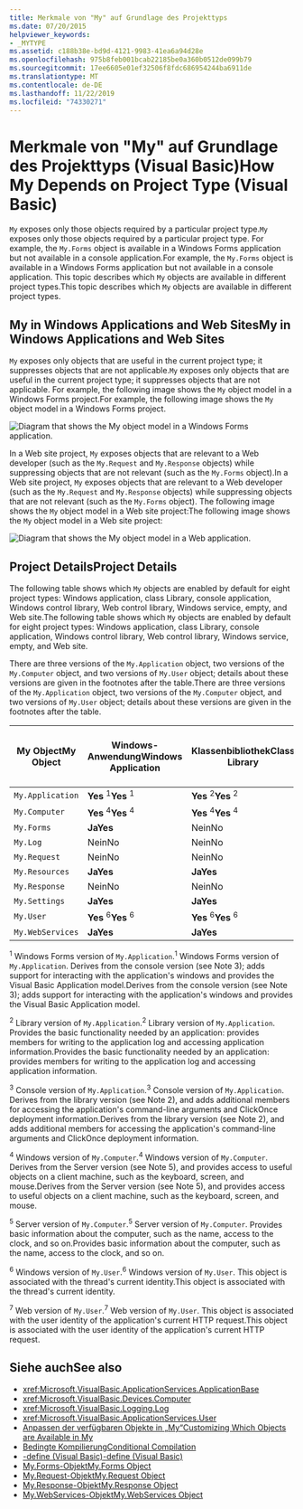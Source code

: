 ```yaml
---
title: Merkmale von "My" auf Grundlage des Projekttyps
ms.date: 07/20/2015
helpviewer_keywords:
- _MYTYPE
ms.assetid: c188b38e-bd9d-4121-9983-41ea6a94d28e
ms.openlocfilehash: 975b8feb001bcab22185be0a360b0512de099b79
ms.sourcegitcommit: 17ee6605e01ef32506f8fdc686954244ba6911de
ms.translationtype: MT
ms.contentlocale: de-DE
ms.lasthandoff: 11/22/2019
ms.locfileid: "74330271"
---
```

# <a name="how-my-depends-on-project-type-visual-basic"></a><span data-ttu-id="f1e26-102">Merkmale von "My" auf Grundlage des Projekttyps (Visual Basic)</span><span class="sxs-lookup"><span data-stu-id="f1e26-102">How My Depends on Project Type (Visual Basic)</span></span>

<span data-ttu-id="f1e26-103">`My` exposes only those objects required by a particular project type.</span><span class="sxs-lookup"><span data-stu-id="f1e26-103">`My` exposes only those objects required by a particular project type.</span></span> <span data-ttu-id="f1e26-104">For example, the `My.Forms` object is available in a Windows Forms application but not available in a console application.</span><span class="sxs-lookup"><span data-stu-id="f1e26-104">For example, the `My.Forms` object is available in a Windows Forms application but not available in a console application.</span></span> <span data-ttu-id="f1e26-105">This topic describes which `My` objects are available in different project types.</span><span class="sxs-lookup"><span data-stu-id="f1e26-105">This topic describes which `My` objects are available in different project types.</span></span>  
  
## <a name="my-in-windows-applications-and-web-sites"></a><span data-ttu-id="f1e26-106">My in Windows Applications and Web Sites</span><span class="sxs-lookup"><span data-stu-id="f1e26-106">My in Windows Applications and Web Sites</span></span>  

 <span data-ttu-id="f1e26-107">`My` exposes only objects that are useful in the current project type; it suppresses objects that are not applicable.</span><span class="sxs-lookup"><span data-stu-id="f1e26-107">`My` exposes only objects that are useful in the current project type; it suppresses objects that are not applicable.</span></span> <span data-ttu-id="f1e26-108">For example, the following image shows the `My` object model in a Windows Forms project.</span><span class="sxs-lookup"><span data-stu-id="f1e26-108">For example, the following image shows the `My` object model in a Windows Forms project.</span></span>  
  
 ![Diagram that shows the My object model in a Windows Forms application.](./media/how-my-depends-on-project-type/my-object-model-windows-forms.png)  
  
 <span data-ttu-id="f1e26-110">In a Web site project, `My` exposes objects that are relevant to a Web developer (such as the `My.Request` and `My.Response` objects) while suppressing objects that are not relevant (such as the `My.Forms` object).</span><span class="sxs-lookup"><span data-stu-id="f1e26-110">In a Web site project, `My` exposes objects that are relevant to a Web developer (such as the `My.Request` and `My.Response` objects) while suppressing objects that are not relevant (such as the `My.Forms` object).</span></span> <span data-ttu-id="f1e26-111">The following image shows the `My` object model in a Web site project:</span><span class="sxs-lookup"><span data-stu-id="f1e26-111">The following image shows the `My` object model in a Web site project:</span></span>  
  
 ![Diagram that shows the My object model in a Web application.](./media/how-my-depends-on-project-type/my-object-model-web.png)  
  
## <a name="project-details"></a><span data-ttu-id="f1e26-113">Project Details</span><span class="sxs-lookup"><span data-stu-id="f1e26-113">Project Details</span></span>  

 <span data-ttu-id="f1e26-114">The following table shows which `My` objects are enabled by default for eight project types: Windows application, class Library, console application, Windows control library, Web control library, Windows service, empty, and Web site.</span><span class="sxs-lookup"><span data-stu-id="f1e26-114">The following table shows which `My` objects are enabled by default for eight project types: Windows application, class Library, console application, Windows control library, Web control library, Windows service, empty, and Web site.</span></span>  
  
 <span data-ttu-id="f1e26-115">There are three versions of the `My.Application` object, two versions of the `My.Computer` object, and two versions of `My.User` object; details about these versions are given in the footnotes after the table.</span><span class="sxs-lookup"><span data-stu-id="f1e26-115">There are three versions of the `My.Application` object, two versions of the `My.Computer` object, and two versions of `My.User` object; details about these versions are given in the footnotes after the table.</span></span>  
  
|<span data-ttu-id="f1e26-116">My Object</span><span class="sxs-lookup"><span data-stu-id="f1e26-116">My Object</span></span>|<span data-ttu-id="f1e26-117">Windows-Anwendung</span><span class="sxs-lookup"><span data-stu-id="f1e26-117">Windows Application</span></span>|<span data-ttu-id="f1e26-118">Klassenbibliothek</span><span class="sxs-lookup"><span data-stu-id="f1e26-118">Class Library</span></span>|<span data-ttu-id="f1e26-119">Konsolenanwendung</span><span class="sxs-lookup"><span data-stu-id="f1e26-119">Console Application</span></span>|<span data-ttu-id="f1e26-120">Windows Control Library</span><span class="sxs-lookup"><span data-stu-id="f1e26-120">Windows Control Library</span></span>|<span data-ttu-id="f1e26-121">Web Control Library</span><span class="sxs-lookup"><span data-stu-id="f1e26-121">Web Control Library</span></span>|<span data-ttu-id="f1e26-122">Windows-Dienst</span><span class="sxs-lookup"><span data-stu-id="f1e26-122">Windows Service</span></span>|<span data-ttu-id="f1e26-123">Empty</span><span class="sxs-lookup"><span data-stu-id="f1e26-123">Empty</span></span>|<span data-ttu-id="f1e26-124">Website</span><span class="sxs-lookup"><span data-stu-id="f1e26-124">Web Site</span></span>|  
|---|---|---|---|---|---|---|---|---|  
|`My.Application`|<span data-ttu-id="f1e26-125">**Yes** <sup>1</sup></span><span class="sxs-lookup"><span data-stu-id="f1e26-125">**Yes** <sup>1</sup></span></span>|<span data-ttu-id="f1e26-126">**Yes** <sup>2</sup></span><span class="sxs-lookup"><span data-stu-id="f1e26-126">**Yes** <sup>2</sup></span></span>|<span data-ttu-id="f1e26-127">**Yes** <sup>3</sup></span><span class="sxs-lookup"><span data-stu-id="f1e26-127">**Yes** <sup>3</sup></span></span>|<span data-ttu-id="f1e26-128">**Yes** <sup>2</sup></span><span class="sxs-lookup"><span data-stu-id="f1e26-128">**Yes** <sup>2</sup></span></span>|<span data-ttu-id="f1e26-129">Nein</span><span class="sxs-lookup"><span data-stu-id="f1e26-129">No</span></span>|<span data-ttu-id="f1e26-130">**Yes** <sup>3</sup></span><span class="sxs-lookup"><span data-stu-id="f1e26-130">**Yes** <sup>3</sup></span></span>|<span data-ttu-id="f1e26-131">Nein</span><span class="sxs-lookup"><span data-stu-id="f1e26-131">No</span></span>|<span data-ttu-id="f1e26-132">Nein</span><span class="sxs-lookup"><span data-stu-id="f1e26-132">No</span></span>|  
|`My.Computer`|<span data-ttu-id="f1e26-133">**Yes** <sup>4</sup></span><span class="sxs-lookup"><span data-stu-id="f1e26-133">**Yes** <sup>4</sup></span></span>|<span data-ttu-id="f1e26-134">**Yes** <sup>4</sup></span><span class="sxs-lookup"><span data-stu-id="f1e26-134">**Yes** <sup>4</sup></span></span>|<span data-ttu-id="f1e26-135">**Yes** <sup>4</sup></span><span class="sxs-lookup"><span data-stu-id="f1e26-135">**Yes** <sup>4</sup></span></span>|<span data-ttu-id="f1e26-136">**Yes** <sup>4</sup></span><span class="sxs-lookup"><span data-stu-id="f1e26-136">**Yes** <sup>4</sup></span></span>|<span data-ttu-id="f1e26-137">**Yes** <sup>5</sup></span><span class="sxs-lookup"><span data-stu-id="f1e26-137">**Yes** <sup>5</sup></span></span>|<span data-ttu-id="f1e26-138">**Yes** <sup>4</sup></span><span class="sxs-lookup"><span data-stu-id="f1e26-138">**Yes** <sup>4</sup></span></span>|<span data-ttu-id="f1e26-139">Nein</span><span class="sxs-lookup"><span data-stu-id="f1e26-139">No</span></span>|<span data-ttu-id="f1e26-140">**Yes** <sup>5</sup></span><span class="sxs-lookup"><span data-stu-id="f1e26-140">**Yes** <sup>5</sup></span></span>|  
|`My.Forms`|<span data-ttu-id="f1e26-141">**Ja**</span><span class="sxs-lookup"><span data-stu-id="f1e26-141">**Yes**</span></span>|<span data-ttu-id="f1e26-142">Nein</span><span class="sxs-lookup"><span data-stu-id="f1e26-142">No</span></span>|<span data-ttu-id="f1e26-143">Nein</span><span class="sxs-lookup"><span data-stu-id="f1e26-143">No</span></span>|<span data-ttu-id="f1e26-144">**Ja**</span><span class="sxs-lookup"><span data-stu-id="f1e26-144">**Yes**</span></span>|<span data-ttu-id="f1e26-145">Nein</span><span class="sxs-lookup"><span data-stu-id="f1e26-145">No</span></span>|<span data-ttu-id="f1e26-146">Nein</span><span class="sxs-lookup"><span data-stu-id="f1e26-146">No</span></span>|<span data-ttu-id="f1e26-147">Nein</span><span class="sxs-lookup"><span data-stu-id="f1e26-147">No</span></span>|<span data-ttu-id="f1e26-148">Nein</span><span class="sxs-lookup"><span data-stu-id="f1e26-148">No</span></span>|  
|`My.Log`|<span data-ttu-id="f1e26-149">Nein</span><span class="sxs-lookup"><span data-stu-id="f1e26-149">No</span></span>|<span data-ttu-id="f1e26-150">Nein</span><span class="sxs-lookup"><span data-stu-id="f1e26-150">No</span></span>|<span data-ttu-id="f1e26-151">Nein</span><span class="sxs-lookup"><span data-stu-id="f1e26-151">No</span></span>|<span data-ttu-id="f1e26-152">Nein</span><span class="sxs-lookup"><span data-stu-id="f1e26-152">No</span></span>|<span data-ttu-id="f1e26-153">Nein</span><span class="sxs-lookup"><span data-stu-id="f1e26-153">No</span></span>|<span data-ttu-id="f1e26-154">Nein</span><span class="sxs-lookup"><span data-stu-id="f1e26-154">No</span></span>|<span data-ttu-id="f1e26-155">Nein</span><span class="sxs-lookup"><span data-stu-id="f1e26-155">No</span></span>|<span data-ttu-id="f1e26-156">**Ja**</span><span class="sxs-lookup"><span data-stu-id="f1e26-156">**Yes**</span></span>|  
|`My.Request`|<span data-ttu-id="f1e26-157">Nein</span><span class="sxs-lookup"><span data-stu-id="f1e26-157">No</span></span>|<span data-ttu-id="f1e26-158">Nein</span><span class="sxs-lookup"><span data-stu-id="f1e26-158">No</span></span>|<span data-ttu-id="f1e26-159">Nein</span><span class="sxs-lookup"><span data-stu-id="f1e26-159">No</span></span>|<span data-ttu-id="f1e26-160">Nein</span><span class="sxs-lookup"><span data-stu-id="f1e26-160">No</span></span>|<span data-ttu-id="f1e26-161">Nein</span><span class="sxs-lookup"><span data-stu-id="f1e26-161">No</span></span>|<span data-ttu-id="f1e26-162">Nein</span><span class="sxs-lookup"><span data-stu-id="f1e26-162">No</span></span>|<span data-ttu-id="f1e26-163">Nein</span><span class="sxs-lookup"><span data-stu-id="f1e26-163">No</span></span>|<span data-ttu-id="f1e26-164">**Ja**</span><span class="sxs-lookup"><span data-stu-id="f1e26-164">**Yes**</span></span>|  
|`My.Resources`|<span data-ttu-id="f1e26-165">**Ja**</span><span class="sxs-lookup"><span data-stu-id="f1e26-165">**Yes**</span></span>|<span data-ttu-id="f1e26-166">**Ja**</span><span class="sxs-lookup"><span data-stu-id="f1e26-166">**Yes**</span></span>|<span data-ttu-id="f1e26-167">**Ja**</span><span class="sxs-lookup"><span data-stu-id="f1e26-167">**Yes**</span></span>|<span data-ttu-id="f1e26-168">**Ja**</span><span class="sxs-lookup"><span data-stu-id="f1e26-168">**Yes**</span></span>|<span data-ttu-id="f1e26-169">**Ja**</span><span class="sxs-lookup"><span data-stu-id="f1e26-169">**Yes**</span></span>|<span data-ttu-id="f1e26-170">**Ja**</span><span class="sxs-lookup"><span data-stu-id="f1e26-170">**Yes**</span></span>|<span data-ttu-id="f1e26-171">Nein</span><span class="sxs-lookup"><span data-stu-id="f1e26-171">No</span></span>|<span data-ttu-id="f1e26-172">Nein</span><span class="sxs-lookup"><span data-stu-id="f1e26-172">No</span></span>|  
|`My.Response`|<span data-ttu-id="f1e26-173">Nein</span><span class="sxs-lookup"><span data-stu-id="f1e26-173">No</span></span>|<span data-ttu-id="f1e26-174">Nein</span><span class="sxs-lookup"><span data-stu-id="f1e26-174">No</span></span>|<span data-ttu-id="f1e26-175">Nein</span><span class="sxs-lookup"><span data-stu-id="f1e26-175">No</span></span>|<span data-ttu-id="f1e26-176">Nein</span><span class="sxs-lookup"><span data-stu-id="f1e26-176">No</span></span>|<span data-ttu-id="f1e26-177">Nein</span><span class="sxs-lookup"><span data-stu-id="f1e26-177">No</span></span>|<span data-ttu-id="f1e26-178">Nein</span><span class="sxs-lookup"><span data-stu-id="f1e26-178">No</span></span>|<span data-ttu-id="f1e26-179">Nein</span><span class="sxs-lookup"><span data-stu-id="f1e26-179">No</span></span>|<span data-ttu-id="f1e26-180">**Ja**</span><span class="sxs-lookup"><span data-stu-id="f1e26-180">**Yes**</span></span>|  
|`My.Settings`|<span data-ttu-id="f1e26-181">**Ja**</span><span class="sxs-lookup"><span data-stu-id="f1e26-181">**Yes**</span></span>|<span data-ttu-id="f1e26-182">**Ja**</span><span class="sxs-lookup"><span data-stu-id="f1e26-182">**Yes**</span></span>|<span data-ttu-id="f1e26-183">**Ja**</span><span class="sxs-lookup"><span data-stu-id="f1e26-183">**Yes**</span></span>|<span data-ttu-id="f1e26-184">**Ja**</span><span class="sxs-lookup"><span data-stu-id="f1e26-184">**Yes**</span></span>|<span data-ttu-id="f1e26-185">**Ja**</span><span class="sxs-lookup"><span data-stu-id="f1e26-185">**Yes**</span></span>|<span data-ttu-id="f1e26-186">**Ja**</span><span class="sxs-lookup"><span data-stu-id="f1e26-186">**Yes**</span></span>|<span data-ttu-id="f1e26-187">Nein</span><span class="sxs-lookup"><span data-stu-id="f1e26-187">No</span></span>|<span data-ttu-id="f1e26-188">Nein</span><span class="sxs-lookup"><span data-stu-id="f1e26-188">No</span></span>|  
|`My.User`|<span data-ttu-id="f1e26-189">**Yes** <sup>6</sup></span><span class="sxs-lookup"><span data-stu-id="f1e26-189">**Yes** <sup>6</sup></span></span>|<span data-ttu-id="f1e26-190">**Yes** <sup>6</sup></span><span class="sxs-lookup"><span data-stu-id="f1e26-190">**Yes** <sup>6</sup></span></span>|<span data-ttu-id="f1e26-191">**Yes** <sup>6</sup></span><span class="sxs-lookup"><span data-stu-id="f1e26-191">**Yes** <sup>6</sup></span></span>|<span data-ttu-id="f1e26-192">**Yes** <sup>6</sup></span><span class="sxs-lookup"><span data-stu-id="f1e26-192">**Yes** <sup>6</sup></span></span>|<span data-ttu-id="f1e26-193">**Yes** <sup>7</sup></span><span class="sxs-lookup"><span data-stu-id="f1e26-193">**Yes** <sup>7</sup></span></span>|<span data-ttu-id="f1e26-194">**Yes** <sup>6</sup></span><span class="sxs-lookup"><span data-stu-id="f1e26-194">**Yes** <sup>6</sup></span></span>|<span data-ttu-id="f1e26-195">Nein</span><span class="sxs-lookup"><span data-stu-id="f1e26-195">No</span></span>|<span data-ttu-id="f1e26-196">**Yes** <sup>7</sup></span><span class="sxs-lookup"><span data-stu-id="f1e26-196">**Yes** <sup>7</sup></span></span>|  
|`My.WebServices`|<span data-ttu-id="f1e26-197">**Ja**</span><span class="sxs-lookup"><span data-stu-id="f1e26-197">**Yes**</span></span>|<span data-ttu-id="f1e26-198">**Ja**</span><span class="sxs-lookup"><span data-stu-id="f1e26-198">**Yes**</span></span>|<span data-ttu-id="f1e26-199">**Ja**</span><span class="sxs-lookup"><span data-stu-id="f1e26-199">**Yes**</span></span>|<span data-ttu-id="f1e26-200">**Ja**</span><span class="sxs-lookup"><span data-stu-id="f1e26-200">**Yes**</span></span>|<span data-ttu-id="f1e26-201">**Ja**</span><span class="sxs-lookup"><span data-stu-id="f1e26-201">**Yes**</span></span>|<span data-ttu-id="f1e26-202">**Ja**</span><span class="sxs-lookup"><span data-stu-id="f1e26-202">**Yes**</span></span>|<span data-ttu-id="f1e26-203">Nein</span><span class="sxs-lookup"><span data-stu-id="f1e26-203">No</span></span>|<span data-ttu-id="f1e26-204">Nein</span><span class="sxs-lookup"><span data-stu-id="f1e26-204">No</span></span>|  
  
 <span data-ttu-id="f1e26-205"><sup>1</sup> Windows Forms version of `My.Application`.</span><span class="sxs-lookup"><span data-stu-id="f1e26-205"><sup>1</sup> Windows Forms version of `My.Application`.</span></span> <span data-ttu-id="f1e26-206">Derives from the console version (see Note 3); adds support for interacting with the application's windows and provides the Visual Basic Application model.</span><span class="sxs-lookup"><span data-stu-id="f1e26-206">Derives from the console version (see Note 3); adds support for interacting with the application's windows and provides the Visual Basic Application model.</span></span>  
  
 <span data-ttu-id="f1e26-207"><sup>2</sup> Library version of `My.Application`.</span><span class="sxs-lookup"><span data-stu-id="f1e26-207"><sup>2</sup> Library version of `My.Application`.</span></span> <span data-ttu-id="f1e26-208">Provides the basic functionality needed by an application: provides members for writing to the application log and accessing application information.</span><span class="sxs-lookup"><span data-stu-id="f1e26-208">Provides the basic functionality needed by an application: provides members for writing to the application log and accessing application information.</span></span>  
  
 <span data-ttu-id="f1e26-209"><sup>3</sup> Console version of `My.Application`.</span><span class="sxs-lookup"><span data-stu-id="f1e26-209"><sup>3</sup> Console version of `My.Application`.</span></span> <span data-ttu-id="f1e26-210">Derives from the library version (see Note 2), and adds additional members for accessing the application's command-line arguments and ClickOnce deployment information.</span><span class="sxs-lookup"><span data-stu-id="f1e26-210">Derives from the library version (see Note 2), and adds additional members for accessing the application's command-line arguments and ClickOnce deployment information.</span></span>  
  
 <span data-ttu-id="f1e26-211"><sup>4</sup> Windows version of `My.Computer`.</span><span class="sxs-lookup"><span data-stu-id="f1e26-211"><sup>4</sup> Windows version of `My.Computer`.</span></span> <span data-ttu-id="f1e26-212">Derives from the Server version (see Note 5), and provides access to useful objects on a client machine, such as the keyboard, screen, and mouse.</span><span class="sxs-lookup"><span data-stu-id="f1e26-212">Derives from the Server version (see Note 5), and provides access to useful objects on a client machine, such as the keyboard, screen, and mouse.</span></span>  
  
 <span data-ttu-id="f1e26-213"><sup>5</sup> Server version of `My.Computer`.</span><span class="sxs-lookup"><span data-stu-id="f1e26-213"><sup>5</sup> Server version of `My.Computer`.</span></span> <span data-ttu-id="f1e26-214">Provides basic information about the computer, such as the name, access to the clock, and so on.</span><span class="sxs-lookup"><span data-stu-id="f1e26-214">Provides basic information about the computer, such as the name, access to the clock, and so on.</span></span>  
  
 <span data-ttu-id="f1e26-215"><sup>6</sup> Windows version of `My.User`.</span><span class="sxs-lookup"><span data-stu-id="f1e26-215"><sup>6</sup> Windows version of `My.User`.</span></span> <span data-ttu-id="f1e26-216">This object is associated with the thread's current identity.</span><span class="sxs-lookup"><span data-stu-id="f1e26-216">This object is associated with the thread's current identity.</span></span>  
  
 <span data-ttu-id="f1e26-217"><sup>7</sup> Web version of `My.User`.</span><span class="sxs-lookup"><span data-stu-id="f1e26-217"><sup>7</sup> Web version of `My.User`.</span></span> <span data-ttu-id="f1e26-218">This object is associated with the user identity of the application's current HTTP request.</span><span class="sxs-lookup"><span data-stu-id="f1e26-218">This object is associated with the user identity of the application's current HTTP request.</span></span>  
  
## <a name="see-also"></a><span data-ttu-id="f1e26-219">Siehe auch</span><span class="sxs-lookup"><span data-stu-id="f1e26-219">See also</span></span>

- <xref:Microsoft.VisualBasic.ApplicationServices.ApplicationBase>
- <xref:Microsoft.VisualBasic.Devices.Computer>
- <xref:Microsoft.VisualBasic.Logging.Log>
- <xref:Microsoft.VisualBasic.ApplicationServices.User>
- [<span data-ttu-id="f1e26-220">Anpassen der verfügbaren Objekte in „My“</span><span class="sxs-lookup"><span data-stu-id="f1e26-220">Customizing Which Objects are Available in My</span></span>](../../../visual-basic/developing-apps/customizing-extending-my/customizing-which-objects-are-available-in-my.md)
- [<span data-ttu-id="f1e26-221">Bedingte Kompilierung</span><span class="sxs-lookup"><span data-stu-id="f1e26-221">Conditional Compilation</span></span>](../../../visual-basic/programming-guide/program-structure/conditional-compilation.md)
- [<span data-ttu-id="f1e26-222">-define (Visual Basic)</span><span class="sxs-lookup"><span data-stu-id="f1e26-222">-define (Visual Basic)</span></span>](../../../visual-basic/reference/command-line-compiler/define.md)
- [<span data-ttu-id="f1e26-223">My.Forms-Objekt</span><span class="sxs-lookup"><span data-stu-id="f1e26-223">My.Forms Object</span></span>](../../../visual-basic/language-reference/objects/my-forms-object.md)
- [<span data-ttu-id="f1e26-224">My.Request-Objekt</span><span class="sxs-lookup"><span data-stu-id="f1e26-224">My.Request Object</span></span>](../../../visual-basic/language-reference/objects/my-request-object.md)
- [<span data-ttu-id="f1e26-225">My.Response-Objekt</span><span class="sxs-lookup"><span data-stu-id="f1e26-225">My.Response Object</span></span>](../../../visual-basic/language-reference/objects/my-response-object.md)
- [<span data-ttu-id="f1e26-226">My.WebServices-Objekt</span><span class="sxs-lookup"><span data-stu-id="f1e26-226">My.WebServices Object</span></span>](../../../visual-basic/language-reference/objects/my-webservices-object.md)
